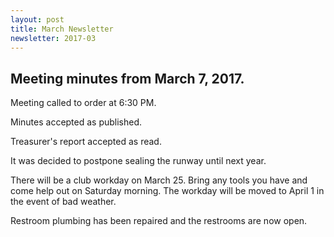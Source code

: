 ```yaml
---
layout: post
title: March Newsletter
newsletter: 2017-03
---
```

## Meeting minutes from March 7, 2017.

Meeting called to order at 6:30 PM.

Minutes accepted as published.

Treasurer's report accepted as read.

It was decided to postpone sealing the runway until next year.

There will be a club workday on March 25. Bring any tools you have and come help
out on Saturday morning. The workday will be moved to April 1 in the event of
bad weather.

Restroom plumbing has been repaired and the restrooms are now open.
